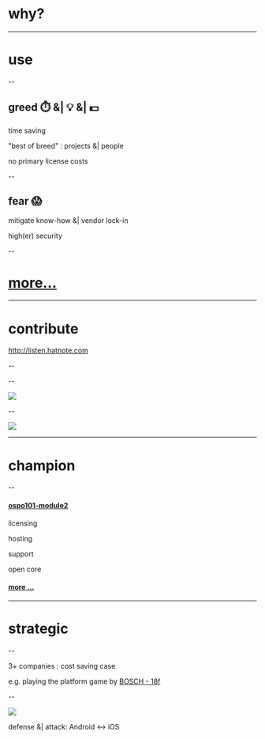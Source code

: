 # why?

---

# use

--

## greed ⏱️ &| 💡 &| 💵

time saving

"best of breed" : projects &| people

no primary license costs

--

## fear 😱

mitigate know-how &| vendor lock-in 

high(er) security

--

# [more...](https://github.com/todogroup/ospo101/blob/main/module1/README.md#the-business-perspective)

---

# contribute

http://listen.hatnote.com

--

<!-- .slide: data-background="https://imgs.xkcd.com/comics/dependency_2x.png" data-background-size="contain" -->

--

![](https://github.com/todogroup/ospo101/raw/main/module6/dev-without-upstreaming.png)

--

![](https://github.com/todogroup/ospo101/raw/main/module6/dev-with-upstreaming.png)

---

# champion

--

#### [ospo101-module2](https://github.com/todogroup/ospo101/blob/main/module2/README.md#what-are-the-major-open-source-business-models)

licensing

hosting

support

open core 

#### [more ...](https://en.wikipedia.org/wiki/Business_models_for_open-source_software)

---

# strategic

--

3+ companies : cost saving case

e.g. playing the platform game by [BOSCH - 18f](https://open-insurance.org/events/2019/open-insurance-day-00.html)

--

![](https://digifinmasters.com/wordpress/wp-content/uploads/2020/01/Image4-1200x590.png)

defense &| attack: Android <-> iOS